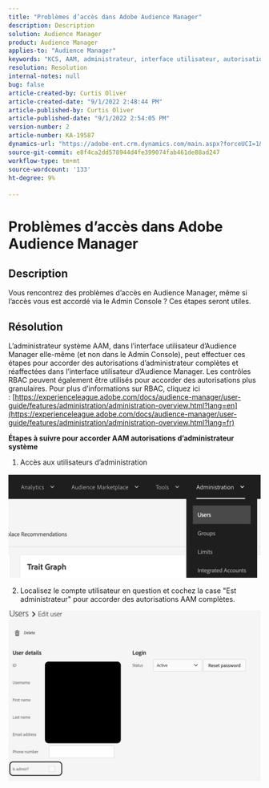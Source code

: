 ```yaml
---
title: "Problèmes d’accès dans Adobe Audience Manager"
description: Description
solution: Audience Manager
product: Audience Manager
applies-to: "Audience Manager"
keywords: "KCS, AAM, administrateur, interface utilisateur, autorisations"
resolution: Resolution
internal-notes: null
bug: false
article-created-by: Curtis Oliver
article-created-date: "9/1/2022 2:48:44 PM"
article-published-by: Curtis Oliver
article-published-date: "9/1/2022 2:54:05 PM"
version-number: 2
article-number: KA-19587
dynamics-url: "https://adobe-ent.crm.dynamics.com/main.aspx?forceUCI=1&pagetype=entityrecord&etn=knowledgearticle&id=a2da922a-052a-ed11-9db1-0022480868ff"
source-git-commit: e8f4ca2dd578944d4fe399074fab461de88ad247
workflow-type: tm+mt
source-wordcount: '133'
ht-degree: 9%

---
```


# Problèmes d’accès dans Adobe Audience Manager

## Description


Vous rencontrez des problèmes d’accès en Audience Manager, même si l’accès vous est accordé via le Admin Console ? Ces étapes seront utiles.


## Résolution


L’administrateur système AAM, dans l’interface utilisateur d’Audience Manager elle-même (et non dans le Admin Console), peut effectuer ces étapes pour accorder des autorisations d’administrateur complètes et réaffectées dans l’interface utilisateur d’Audience Manager. Les contrôles RBAC peuvent également être utilisés pour accorder des autorisations plus granulaires. Pour plus d’informations sur RBAC, cliquez ici : [https://experienceleague.adobe.com/docs/audience-manager/user-guide/features/administration/administration-overview.html?lang=en](https://experienceleague.adobe.com/docs/audience-manager/user-guide/features/administration/administration-overview.html?lang=fr)

<b>Étapes à suivre pour accorder AAM autorisations d’administrateur système</b>

1) Accès aux utilisateurs d’administration

![](assets/0c4ffacf-e9d5-ec11-a7b5-000d3a37750e.png)



2) Localisez le compte utilisateur en question et cochez la case &quot;Est administrateur&quot; pour accorder des autorisations AAM complètes.

![](assets/07c16ce8-e9d5-ec11-a7b5-000d3a37750e.png)
